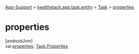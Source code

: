 
[App-Support](../../../index.html) > [healthstack.app.task.entity](../index.html) > [Task](index.html) > [properties](properties.html)



# properties



[androidJvm]\
val [properties](properties.html): [Task.Properties](-properties/index.html)




